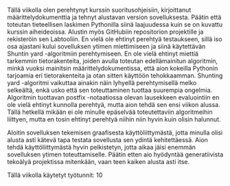 Tällä viikolla olen perehtynyt kurssin suoritusohjeisiin, kirjoittanut määrittelydokumenttia ja tehnyt alustavan version sovelluksesta. Päätin että toteutan tieteellisen laskimen Pythonilla siinä laajuudessa kuin se on kuvattu kurssin aiheideoissa. Alustin myös GitHubiin repositorion projektille ja rekisteröin sen Labtooliin. En vielä ole ehtinyt perehtyä testaukseen, sillä iso osa ajastani kului sovelluksen ytimen miettimiseen ja siinä käytettävän Shuntin yard -algoritmiin perehtymiseen. En ole vielä ehtinyt miettiä tarkemmin tietorakenteita, joiden avulla toteutan edellämainitun algoritmin, minkä vuoksi mainitsin määrittelydokumentissa, että aion kokeilla Pythonin tarjoamia eri tietorakenteita ja otan sitten käyttöön tehokkaamman. Shunting yard -algoritmi vaikuttaa ainakin näin lyhyellä perehtymisellä melko selkeältä, enkä usko että sen toteuttaminen tuottaa suurempia ongelmia. Algoritmin tuottavan postfix -notaatiossa olevan lausekkeen evaluointiin en ole vielä ehtinyt kunnolla perehtyä, mutta aion tehdä sen ensi viikon alussa. Tällä hetkellä mikään ei ole minulle epäselvää toteutettaviin algoritmeihin liittyen, mutta en tosin ehtinyt perehtyä niihin niin hyvin kuin olisin halunnut.

Aloitin sovelluksen tekemisen graafisesta käyttöliittymästä, jotta minulla olisi alusta asti kätevä tapa testata sovellusta sen ydintä kehitettäessä. Aion tehdä käyttöliittymästä hyvin pelkistetyn, jotta aikaa jäisi enemmän sovelluksen ytimen toteuttamiselle. Päätin etten aio hyödyntää generatiivista tekoälyä projektissa mitenkään, vaan teen kaiken alusta asti itse.

Tällä viikolla käytetyt työtunnit: 10